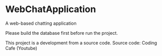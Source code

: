 # WebChatApplication
A web-based chatting application

Please build the database first before run the project.

This project is a development from a source code.
Source code: Coding Cafe (Youtube)
